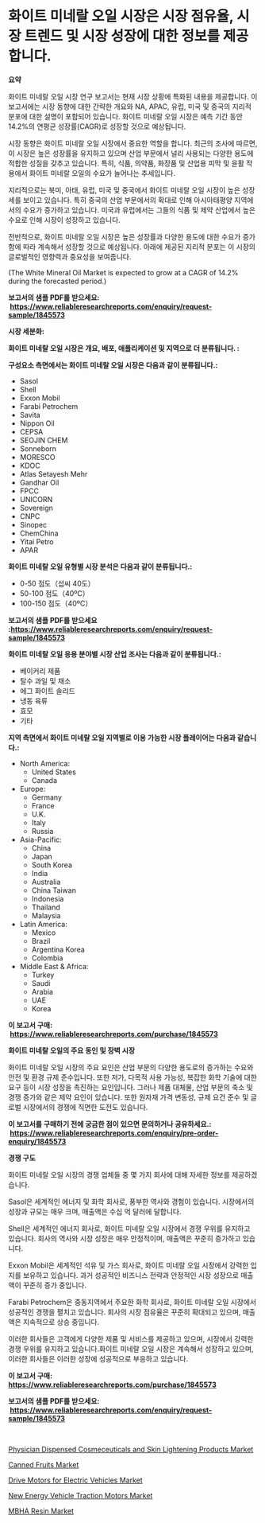 <p><h1>화이트 미네랄 오일 시장은 시장 점유율, 시장 트렌드 및 시장 성장에 대한 정보를 제공합니다.</h1></p><p><strong>요약</strong></p>
<p><p>화이트 미네랄 오일 시장 연구 보고서는 현재 시장 상황에 특화된 내용을 제공합니다. 이 보고서에는 시장 동향에 대한 간략한 개요와 NA, APAC, 유럽, 미국 및 중국의 지리적 분포에 대한 설명이 포함되어 있습니다. 화이트 미네랄 오일 시장은 예측 기간 동안 14.2%의 연평균 성장률(CAGR)로 성장할 것으로 예상됩니다.</p><p>시장 동향은 화이트 미네랄 오일 시장에서 중요한 역할을 합니다. 최근의 조사에 따르면, 이 시장은 높은 성장률을 유지하고 있으며 산업 부문에서 널리 사용되는 다양한 용도에 적합한 성질을 갖추고 있습니다. 특히, 식품, 의약품, 화장품 및 산업용 피막 및 윤활 작용에서 화이트 미네랄 오일의 수요가 늘어나는 추세입니다.</p><p>지리적으로는 북미, 아태, 유럽, 미국 및 중국에서 화이트 미네랄 오일 시장이 높은 성장세를 보이고 있습니다. 특히 중국의 산업 부문에서의 확대로 인해 아시아태평양 지역에서의 수요가 증가하고 있습니다. 미국과 유럽에서는 그들의 식품 및 제약 산업에서 높은 수요로 인해 시장이 성장하고 있습니다.</p><p>전반적으로, 화이트 미네랄 오일 시장은 높은 성장률과 다양한 용도에 대한 수요가 증가함에 따라 계속해서 성장할 것으로 예상됩니다. 아래에 제공된 지리적 분포는 이 시장의 글로벌적인 영향력과 중요성을 보여줍니다.</p><p>(The White Mineral Oil Market is expected to grow at a CAGR of 14.2% during the forecasted period.)</p></p>
<p><strong>보고서의 샘플 PDF를 받으세요: &nbsp;<a href="https://www.reliableresearchreports.com/enquiry/request-sample/1845573">https://www.reliableresearchreports.com/enquiry/request-sample/1845573</a></strong></p>
<p><strong>시장 세분화:</strong></p>
<p><strong> 화이트 미네랄 오일 시장은 개요, 배포, 애플리케이션 및 지역으로 더 분류됩니다. :</strong></p>
<p><strong>구성요소 측면에서는 화이트 미네랄 오일 시장은 다음과 같이 분류됩니다.:</strong></p>
<p><ul><li>Sasol</li><li>Shell</li><li>Exxon Mobil</li><li>Farabi Petrochem</li><li>Savita</li><li>Nippon Oil</li><li>CEPSA</li><li>SEOJIN CHEM</li><li>Sonneborn</li><li>MORESCO</li><li>KDOC</li><li>Atlas Setayesh Mehr</li><li>Gandhar Oil</li><li>FPCC</li><li>UNICORN</li><li>Sovereign</li><li>CNPC</li><li>Sinopec</li><li>ChemChina</li><li>Yitai Petro</li><li>APAR</li></ul></p>
<p><strong> 화이트 미네랄 오일 유형별 시장 분석은 다음과 같이 분류됩니다.:</strong></p>
<p><ul><li>0-50 점도（섭씨 40도）</li><li>50-100 점도（40ºC）</li><li>100-150 점도（40ºC）</li></ul></p>
<p><strong>보고서의 샘플 PDF를 받으세요 :<a href="https://www.reliableresearchreports.com/enquiry/request-sample/1845573">https://www.reliableresearchreports.com/enquiry/request-sample/1845573</a></strong></p>
<p><strong> 화이트 미네랄 오일 응용 분야별 시장 산업 조사는 다음과 같이 분류됩니다.:</strong></p>
<p><ul><li>베이커리 제품</li><li>탈수 과일 및 채소</li><li>에그 화이트 솔리드</li><li>냉동 육류</li><li>효모</li><li>기타</li></ul></p>
<p><strong>지역 측면에서 화이트 미네랄 오일 지역별로 이용 가능한 시장 플레이어는 다음과 같습니다.:</strong></p>
<p><ul>
    <li>
        North America:
        <ul>
            <li>United States</li>
            <li>Canada</li>
        </ul>
    </li>
    <li>
        Europe:
        <ul>
            <li>Germany</li>
            <li>France</li>
            <li>U.K.</li>
            <li>Italy</li>
            <li>Russia</li>
        </ul>
    </li>
    <li>
        Asia-Pacific:
        <ul>
            <li>China</li>
            <li>Japan</li>
            <li>South Korea</li>
            <li>India</li>
            <li>Australia</li>
            <li>China Taiwan</li>
            <li>Indonesia</li>
            <li>Thailand</li>
            <li>Malaysia</li>
        </ul>
    </li>
    <li>
        Latin America:
        <ul>
            <li>Mexico</li>
            <li>Brazil</li>
            <li>Argentina Korea</li>
            <li>Colombia</li>
        </ul>
    </li>
    <li>
        Middle East & Africa:
        <ul>
            <li>Turkey</li>
            <li>Saudi</li>
            <li>Arabia</li>
            <li>UAE</li>
            <li>Korea</li>
        </ul>
    </li>
    </ul></p>
<p><strong>이 보고서 구매: &nbsp;<a href="https://www.reliableresearchreports.com/purchase/1845573">https://www.reliableresearchreports.com/purchase/1845573</a></strong></p>
<p><strong>화이트 미네랄 오일의 주요 동인 및 장벽 시장</strong></p>
<p><p>화이트 미네랄 오일 시장의 주요 요인은 산업 부문의 다양한 용도로의 증가하는 수요와 안전 및 환경 규제 준수입니다. 또한 저가, 다목적 사용 가능성, 복잡한 화학 기술에 대한 요구 등이 시장 성장을 촉진하는 요인입니다. 그러나 제품 대체물, 산업 부문의 축소 및 경쟁 증가와 같은 제약 요인이 있습니다. 또한 원자재 가격 변동성, 규제 요건 준수 및 글로벌 시장에서의 경쟁에 직면한 도전도 있습니다.</p></p>
<p><strong>이 보고서를 구매하기 전에 궁금한 점이 있으면 문의하거나 공유하세요.: &nbsp;<a href="https://www.reliableresearchreports.com/enquiry/pre-order-enquiry/1845573">https://www.reliableresearchreports.com/enquiry/pre-order-enquiry/1845573</a></strong></p>
<p><strong>경쟁 구도</strong></p>
<p><p>화이트 미네랄 오일 시장의 경쟁 업체들 중 몇 가지 회사에 대해 자세한 정보를 제공하겠습니다. </p><p>Sasol은 세계적인 에너지 및 화학 회사로, 풍부한 역사와 경험이 있습니다. 시장에서의 성장과 규모는 매우 크며, 매출액은 수십 억 달러에 달합니다. </p><p>Shell은 세계적인 에너지 회사로, 화이트 미네랄 오일 시장에서 경쟁 우위를 유지하고 있습니다. 회사의 역사와 시장 성장은 매우 안정적이며, 매출액은 꾸준히 증가하고 있습니다. </p><p>Exxon Mobil은 세계적인 석유 및 가스 회사로, 화이트 미네랄 오일 시장에서 강력한 입지를 보유하고 있습니다. 과거 성공적인 비즈니스 전략과 안정적인 시장 성장으로 매출액이 꾸준히 증가 중입니다. </p><p>Farabi Petrochem은 중동지역에서 주요한 화학 회사로, 화이트 미네랄 오일 시장에서 성공적인 경쟁을 펼치고 있습니다. 회사의 시장 점유율은 꾸준히 확대되고 있으며, 매출액은 지속적으로 상승 중입니다. </p><p>이러한 회사들은 고객에게 다양한 제품 및 서비스를 제공하고 있으며, 시장에서 강력한 경쟁 우위를 유지하고 있습니다.화이트 미네랄 오일 시장은 계속해서 성장하고 있으며, 이러한 회사들은 이러한 성장에 성공적으로 부응하고 있습니다.</p></p>
<p><strong>이 보고서 구매: &nbsp; <a href="https://www.reliableresearchreports.com/purchase/1845573">https://www.reliableresearchreports.com/purchase/1845573</a></strong></p>
<p><strong>보고서의 샘플 PDF를 받으세요: &nbsp;<a href="https://www.reliableresearchreports.com/enquiry/request-sample/1845573">https://www.reliableresearchreports.com/enquiry/request-sample/1845573</a></strong><strong></strong></p>
<p>&nbsp;</p>
<p><p><a href="https://issuu.com/reportprime-2/docs/physician-dispensed-cosmeceuticals-and-skin-lighte">Physician Dispensed Cosmeceuticals and Skin Lightening Products Market</a></p><p><a href="https://view.publitas.com/reportprime-1/canned-fruits-market-size-2024-2031-global-industrial-analysis-key-geographical-regions-market-share-top-key-players-product-types-and-forecast-research-report/">Canned Fruits Market</a></p><p><a href="https://cat-emmental-94b.notion.site/Drive-Motors-for-Electric-Vehicles-Market-Size-and-Growth-Market-Segmentation-Regional-and-Country-2fc92a7c125841169aa408c55400f38a">Drive Motors for Electric Vehicles Market</a></p><p><a href="https://silk-columnist-571.notion.site/New-Energy-Vehicle-Traction-Motors-Market-Size-Growing-and-Forecasted-for-period-from-2024-2031-an-9c00fa9462e64b37a1264d32b178dcb0">New Energy Vehicle Traction Motors Market</a></p><p><a href="https://github.com/joannesouthgate/Market-Research-Report-List-2/blob/main/mbha-resin-market.md">MBHA Resin Market</a></p></p>